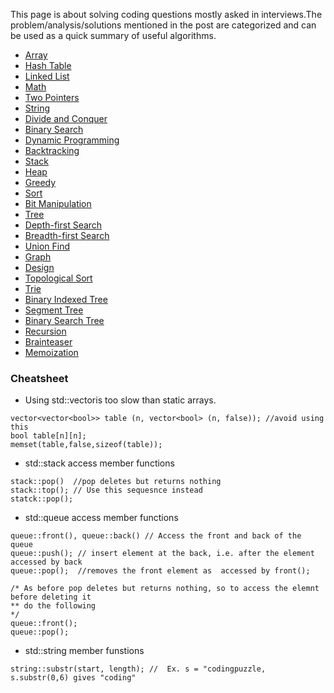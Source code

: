 This page is about solving coding questions mostly asked in interviews.The problem/analysis/solutions mentioned in the post are categorized and can be used as a quick summary of useful algorithms. 


- [Array]()
- [Hash Table]()
- [Linked List]()
- [Math]()
- [Two Pointers]()
- [String]()
- [Divide and Conquer]()
- [Binary Search](http://codingpuzzle.blogspot.com/search/label/binarytree)
- [Dynamic Programming]()
- [Backtracking]()
- [Stack]()
- [Heap]()
- [Greedy]()
- [Sort]()
- [Bit Manipulation]()
- [Tree]()
- [Depth-first Search]()
- [Breadth-first Search]()
- [Union Find]()
- [Graph]()
- [Design]()
- [Topological Sort]()
- [Trie]()
- [Binary Indexed Tree]()
- [Segment Tree]()
- [Binary Search Tree]()
- [Recursion]()
- [Brainteaser]()
- [Memoization]()

### Cheatsheet
- Using std::vectoris too slow than static arrays.
```
vector<vector<bool>> table (n, vector<bool> (n, false)); //avoid using this
bool table[n][n];
memset(table,false,sizeof(table));
```
- std::stack access member functions
```
stack::pop()  //pop deletes but returns nothing 
stack::top(); // Use this sequesnce instead
statck::pop();
```

- std::queue access member functions

```
queue::front(), queue::back() // Access the front and back of the queue
queue::push(); // insert element at the back, i.e. after the element accessed by back
queue::pop();  //removes the front element as  accessed by front();

/* As before pop deletes but returns nothing, so to access the elemnt before deleting it
** do the following
*/
queue::front();
queue::pop();

```
- std::string member funstions
```
string::substr(start, length); //  Ex. s = "codingpuzzle, s.substr(0,6) gives "coding" 
```
```
